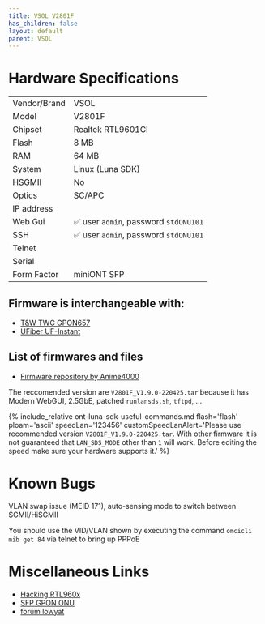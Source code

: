 ```yaml
---
title: VSOL V2801F
has_children: false
layout: default
parent: VSOL
---
```


# Hardware Specifications

|              |                                       |
| ------------ | ------------------------------------- |
| Vendor/Brand | VSOL                                  |
| Model        | V2801F                                |
| Chipset      | Realtek RTL9601CI                     |
| Flash        | 8 MB                                  |
| RAM          | 64 MB                                 |
| System       | Linux (Luna SDK)                      |
| HSGMII       | No                                    |
| Optics       | SC/APC                                |
| IP address   |                                       |
| Web Gui      | ✅ user `admin`, password `stdONU101` |
| SSH          | ✅ user `admin`, password `stdONU101` |
| Telnet       |                                       |
| Serial       |                                       |
| Form Factor  | miniONT SFP                           |

## Firmware is interchangeable with:

- [T&W TWC GPON657](/ont-t-w-twcgpon657)
- [UFiber UF-Instant](/ont-ufiber-uf-instant) 

## List of firmwares and files

- [Firmware repository by Anime4000](https://github.com/Anime4000/RTL960x/tree/main/Firmware/V2801F)

The reccomended version are `V2801F_V1.9.0-220425.tar` because it has Modern WebGUI, 2.5GbE, patched `runlansds.sh`, `tftpd`, ...

{% include_relative ont-luna-sdk-useful-commands.md
    flash='flash'
    ploam='ascii'
    speedLan='123456'
    customSpeedLanAlert='Please use recommended version `V2801F_V1.9.0-220425.tar`. With other firmware it is not guaranteed that `LAN_SDS_MODE` other than `1` will work. Before editing the speed make sure your hardware supports it.'
%}

# Known Bugs

VLAN swap issue (MEID 171), auto-sensing mode to switch between SGMII/HiSGMII

You should use the VID/VLAN shown by executing the command `omcicli mib get 84` via telnet to bring up PPPoE

# Miscellaneous Links

- [Hacking RTL960x](https://github.com/Anime4000/RTL960x)
- [SFP GPON ONU](https://github.com/zry98/SFP-GPON-ONU)
- [forum lowyat](https://forum.lowyat.net/topic/4925452/+460)
